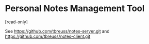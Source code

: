 # Personal Notes Management Tool

[read-only]

See https://github.com/tbreuss/notes-server.git and https://github.com/tbreuss/notes-client.git
